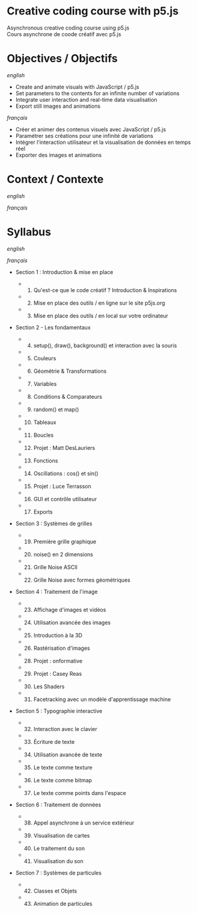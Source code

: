 # Creative coding course with p5.js
Asynchronous creative coding course using p5.js
<br>Cours asynchrone de coode créatif avec p5.js

# Objectives / Objectifs
_english_
- Create and animate visuals with JavaScript / p5.js
- Set parameters to the contents for an infinite number of variations
- Integrate user interaction and real-time data visualisation
- Export still images and animations

_français_
- Créer et animer des contenus visuels avec JavaScript / p5.js
- Paramétrer ses créations pour une infinité de variations
- Intégrer l'interaction utilisateur et la visualisation de données en temps réel
- Exporter des images et animations

# Context / Contexte
_english_


_français_

# Syllabus
_english_


_français_
- Section 1 : Introduction & mise en place				
    - 1. Qu'est-ce que le code créatif ? Introduction & Inspirations			
    - 2. Mise en place des outils / en ligne sur le site p5js.org			
    - 3. Mise en place des outils / en local sur votre ordinateur			

- Section 2 - Les fondamentaux				
    - 4. setup(), draw(), background() et interaction avec la souris			
    - 5. Couleurs			
    - 6. Géométrie & Transformations		
    - 7. Variables			
    - 8. Conditions & Comparateurs			
    - 9. random() et map()			
    - 10. Tableaux			
    - 11. Boucles			
    - 12. Projet : Matt DesLauriers			
    - 13. Fonctions			
    - 14. Oscillations : cos() et sin()			
    - 15. Projet : Luce Terrasson			
    - 16. GUI et contrôle utilisateur			
    - 17. Exports			

- Section 3 : Systèmes de grilles				
    - 19. Première grille graphique			
    - 20. noise() en 2 dimensions			
    - 21. Grille Noise ASCII			
    - 22. Grille Noise avec formes géométriques

- Section 4 : Traitement de l'image				
    - 23. Affichage d'images et vidéos			
    - 24. Utilisation avancée des images			
    - 25. Introduction à la 3D			
    - 26. Rastérisation d'images			
    - 28. Projet : onformative			
    - 29. Projet : Casey Reas			
    - 30. Les Shaders			
    - 31. Facetracking avec un modèle d'apprentissage machine		

- Section 5 : Typographie interactive				
    - 32. Interaction avec le clavier			
    - 33. Écriture de texte			
    - 34. Utilisation avancée de texte			
    - 35. Le texte comme texture			
    - 36. Le texte comme bitmap			
    - 37. Le texte comme points dans l'espace			

- Section 6 : Traitement de données				
    - 38. Appel asynchrone à un service extérieur			
    - 39. Visualisation de cartes			
    - 40. Le traitement du son			
    - 41. Visualisation du son		
	
- Section 7 : Systèmes de particules				
    - 42. Classes et Objets			
    - 43. Animation de particules			
